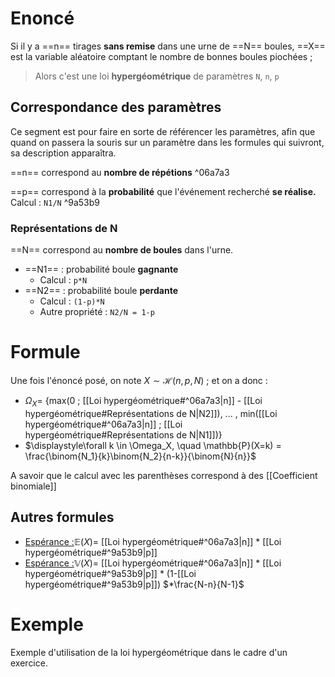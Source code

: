 # Enoncé
Si il y a ==n== tirages **sans remise** dans une urne de ==N== boules, ==X== est la variable aléatoire comptant le nombre de bonnes boules piochées ;
> Alors c'est une loi **hypergéométrique** de paramètres `N`, `n`, `p`
## Correspondance des paramètres
Ce segment est pour faire en sorte de référencer les paramètres, afin que quand on passera la souris sur un paramètre dans les formules qui suivront, sa description apparaîtra.

==n== correspond au **nombre de répétions** ^06a7a3

==p== correspond à la **probabilité** que l'événement recherché **se réalise.** Calcul : `N1/N` ^9a53b9
### Représentations de N
==N== correspond au **nombre de boules** dans l'urne.
- ==N1== : probabilité boule **gagnante**
  - Calcul : `p*N`
- ==N2== : probabilité boule **perdante**
  - Calcul : `(1-p)*N`
  - Autre propriété : `N2/N = 1-p`
# Formule
Une fois l'énoncé posé, on note $X \sim \mathcal{H}(n,p,N)$ ; et on a donc :
- $\Omega_X =$ {max(0 ; [[Loi hypergéométrique#^06a7a3|n]] - [[Loi hypergéométrique#Représentations de N|N2]]), ... , min([[Loi hypergéométrique#^06a7a3|n]] ; [[Loi hypergéométrique#Représentations de N|N1]])}
- $\displaystyle\forall k \in \Omega_X, \quad \mathbb{P}(X=k) = \frac{\binom{N_1}{k}\binom{N_2}{n-k}}{\binom{N}{n}}$

A savoir que le calcul avec les parenthèses correspond à des [[Coefficient binomiale]]
## Autres formules
- <u>Espérance :</u>$\mathbb{E}(X) =$ [[Loi hypergéométrique#^06a7a3|n]] * [[Loi hypergéométrique#^9a53b9|p]]
- <u>Espérance :</u>$\mathbb{V}(X) =$ [[Loi hypergéométrique#^06a7a3|n]] $*$ [[Loi hypergéométrique#^9a53b9|p]] $*$ (1-[[Loi hypergéométrique#^9a53b9|p]]) $*\frac{N-n}{N-1}$
# Exemple
Exemple d'utilisation de la loi hypergéométrique dans le cadre d'un exercice.
